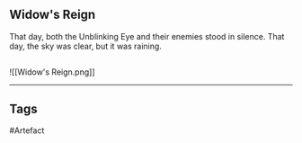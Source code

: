 ## Widow's Reign
That day, both the Unblinking Eye and
their enemies stood in silence. That day,
the sky was clear, but it was raining.
## 
![[Widow's Reign.png]]

---
## Tags
#Artefact